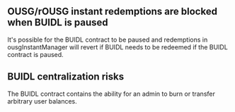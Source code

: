 ## OUSG/rOUSG instant redemptions are blocked when BUIDL is paused

It's possible for the BUIDL contract to be paused and redemptions in ousgInstantManager will revert if BUIDL needs to be redeemed if the BUIDL contract is paused.

## BUIDL centralization risks

The BUIDL contract contains the ability for an admin to burn or transfer arbitrary user balances.